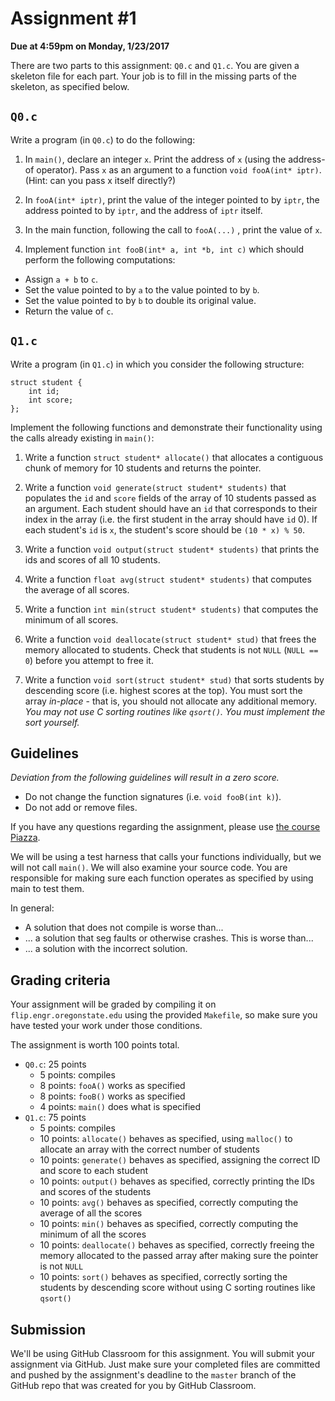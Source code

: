 # Assignment #1

**Due at 4:59pm on Monday, 1/23/2017**

There are two parts to this assignment: `Q0.c` and `Q1.c`.  You are given a skeleton file for each part.  Your job is to fill in the missing parts of the skeleton, as specified below.

## `Q0.c`

Write a program (in `Q0.c`) to do the following:

1. In `main()`, declare an integer `x`. Print the address of `x` (using the address-of operator). Pass `x` as an argument to a function `void fooA(int* iptr)`. (Hint: can you pass x itself directly?)

2. In `fooA(int* iptr)`, print the value of the integer pointed to by `iptr`, the address pointed to by `iptr`, and the address of `iptr` itself.

3. In the main function, following the call to `fooA(...)` , print the value of `x`.

4. Implement function `int fooB(int* a, int *b, int c)` which should perform the following computations:

  * Assign `a + b` to `c`. 
  * Set the value pointed to by `a` to the value pointed to by `b`.
  * Set the value pointed to by `b` to double its original value.
  * Return the value of `c`.

## `Q1.c`

Write a program (in `Q1.c`) in which you consider the following structure:

```
struct student {
    int id;
    int score;
};
```

Implement the following functions and demonstrate their functionality using the calls already existing in `main()`:

1. Write a function `struct student* allocate()` that allocates a contiguous chunk of memory for 10 students and returns the pointer.

2. Write a function `void generate(struct student* students)` that populates the `id` and `score` fields of the array of 10 students passed as an argument.  Each student should have an `id` that corresponds to their index in the array (i.e. the first student in the array should have `id` 0). If each student's `id` is `x`, the student's score should be `(10 * x) % 50`.

3. Write a function `void output(struct student* students)` that prints the ids and scores of all 10 students.

4. Write a function `float avg(struct student* students)` that computes the average of all scores.

5. Write a function `int min(struct student* students)` that computes the minimum of all scores.

6. Write a function `void deallocate(struct student* stud)` that frees the memory allocated to students. Check that students is not `NULL` (`NULL == 0`) before you attempt to free it.

7. Write a function `void sort(struct student* stud)` that sorts students by descending score (i.e. highest scores at the top). You must sort the array *in-place* - that is, you should not allocate any additional memory.  *You may not use C sorting routines like `qsort()`.  You must implement the sort yourself.*

## Guidelines

*Deviation from the following guidelines will result in a zero score.*

* Do not change the function signatures (i.e. `void fooB(int k)`).
* Do not add or remove files. 

If you have any questions regarding the assignment, please use [the course Piazza](https://piazza.com/oregonstate/fall2016/cs261/home).

We will be using a test harness that calls your functions individually, but we will not call `main()`.  We will also examine your source code.  You are responsible for making sure each function operates as specified by using main to test them.

In general:

* A solution that does not compile is worse than...
* ... a solution that seg faults or otherwise crashes. This is worse than...
* ... a solution with the incorrect solution.

## Grading criteria

Your assignment will be graded by compiling it on `flip.engr.oregonstate.edu` using the provided `Makefile`, so make sure you have tested your work under those conditions.

The assignment is worth 100 points total.

* `Q0.c`: 25 points
  * 5 points: compiles
  * 8 points: `fooA()` works as specified
  * 8 points: `fooB()` works as specified
  * 4 points: `main()` does what is specified
* `Q1.c`: 75 points
  * 5 points: compiles
  * 10 points: `allocate()` behaves as specified, using `malloc()` to allocate an array with the correct number of students
  * 10 points: `generate()` behaves as specified, assigning the correct ID and score to each student
  * 10 points: `output()` behaves as specified, correctly printing the IDs and scores of the students
  * 10 points: `avg()` behaves as specified, correctly computing the average of all the scores
  * 10 points: `min()` behaves as specified, correctly computing the minimum of all the scores
  * 10 points: `deallocate()` behaves as specified, correctly freeing the memory allocated to the passed array after making sure the pointer is not `NULL`
  * 10 points: `sort()` behaves as specified, correctly sorting the students by descending score without using C sorting routines like `qsort()`

## Submission

We'll be using GitHub Classroom for this assignment.  You will submit your assignment via GitHub.  Just make sure your completed files are committed and pushed by the assignment's deadline to the `master` branch of the GitHub repo that was created for you by GitHub Classroom.
